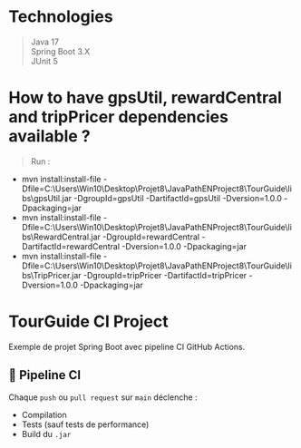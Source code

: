 # Technologies

> Java 17  
> Spring Boot 3.X  
> JUnit 5  

# How to have gpsUtil, rewardCentral and tripPricer dependencies available ?

> Run : 
- mvn install:install-file -Dfile=C:\Users\Win10\Desktop\Projet8\JavaPathENProject8\TourGuide\libs\gpsUtil.jar -DgroupId=gpsUtil -DartifactId=gpsUtil -Dversion=1.0.0 -Dpackaging=jar  
- mvn install:install-file -Dfile=C:\Users\Win10\Desktop\Projet8\JavaPathENProject8\TourGuide\libs\RewardCentral.jar -DgroupId=rewardCentral -DartifactId=rewardCentral -Dversion=1.0.0 -Dpackaging=jar  
- mvn install:install-file -Dfile=C:\Users\Win10\Desktop\Projet8\JavaPathENProject8\TourGuide\libs\TripPricer.jar -DgroupId=tripPricer -DartifactId=tripPricer -Dversion=1.0.0 -Dpackaging=jar

# TourGuide CI Project

Exemple de projet Spring Boot avec pipeline CI GitHub Actions.

## 🚀 Pipeline CI

Chaque `push` ou `pull request` sur `main` déclenche :
- Compilation
- Tests (sauf tests de performance)
- Build du `.jar`


